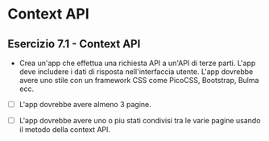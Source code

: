 # Context API
## Esercizio 7.1 - Context API

* Crea un'app che effettua una richiesta API a un'API di terze parti. L'app deve includere i dati di risposta nell'interfaccia utente. L'app dovrebbe avere uno stile con un framework CSS come PicoCSS, Bootstrap, Bulma ecc.

* [ ] L'app dovrebbe avere almeno 3 pagine. 
* [ ] L'app dovrebbe avere uno o piu stati condivisi tra le varie pagine usando il metodo della context API. 

